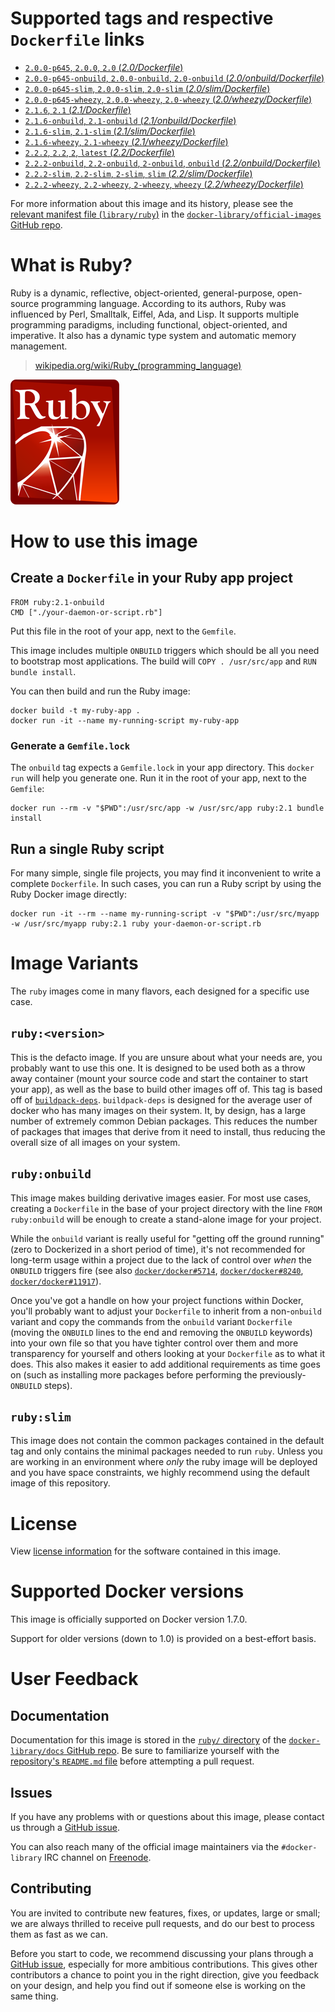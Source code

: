 # Supported tags and respective `Dockerfile` links

-	[`2.0.0-p645`, `2.0.0`, `2.0` (*2.0/Dockerfile*)](https://github.com/docker-library/ruby/blob/5b80d07084f0fb590126cdea49e6b0036f44cd9a/2.0/Dockerfile)
-	[`2.0.0-p645-onbuild`, `2.0.0-onbuild`, `2.0-onbuild` (*2.0/onbuild/Dockerfile*)](https://github.com/docker-library/ruby/blob/4ccabb5557ce2001aa1ae2a5f719340eb33c0383/2.0/onbuild/Dockerfile)
-	[`2.0.0-p645-slim`, `2.0.0-slim`, `2.0-slim` (*2.0/slim/Dockerfile*)](https://github.com/docker-library/ruby/blob/5b80d07084f0fb590126cdea49e6b0036f44cd9a/2.0/slim/Dockerfile)
-	[`2.0.0-p645-wheezy`, `2.0.0-wheezy`, `2.0-wheezy` (*2.0/wheezy/Dockerfile*)](https://github.com/docker-library/ruby/blob/5b80d07084f0fb590126cdea49e6b0036f44cd9a/2.0/wheezy/Dockerfile)
-	[`2.1.6`, `2.1` (*2.1/Dockerfile*)](https://github.com/docker-library/ruby/blob/5b80d07084f0fb590126cdea49e6b0036f44cd9a/2.1/Dockerfile)
-	[`2.1.6-onbuild`, `2.1-onbuild` (*2.1/onbuild/Dockerfile*)](https://github.com/docker-library/ruby/blob/4ccabb5557ce2001aa1ae2a5f719340eb33c0383/2.1/onbuild/Dockerfile)
-	[`2.1.6-slim`, `2.1-slim` (*2.1/slim/Dockerfile*)](https://github.com/docker-library/ruby/blob/5b80d07084f0fb590126cdea49e6b0036f44cd9a/2.1/slim/Dockerfile)
-	[`2.1.6-wheezy`, `2.1-wheezy` (*2.1/wheezy/Dockerfile*)](https://github.com/docker-library/ruby/blob/5b80d07084f0fb590126cdea49e6b0036f44cd9a/2.1/wheezy/Dockerfile)
-	[`2.2.2`, `2.2`, `2`, `latest` (*2.2/Dockerfile*)](https://github.com/docker-library/ruby/blob/5b80d07084f0fb590126cdea49e6b0036f44cd9a/2.2/Dockerfile)
-	[`2.2.2-onbuild`, `2.2-onbuild`, `2-onbuild`, `onbuild` (*2.2/onbuild/Dockerfile*)](https://github.com/docker-library/ruby/blob/4ccabb5557ce2001aa1ae2a5f719340eb33c0383/2.2/onbuild/Dockerfile)
-	[`2.2.2-slim`, `2.2-slim`, `2-slim`, `slim` (*2.2/slim/Dockerfile*)](https://github.com/docker-library/ruby/blob/5b80d07084f0fb590126cdea49e6b0036f44cd9a/2.2/slim/Dockerfile)
-	[`2.2.2-wheezy`, `2.2-wheezy`, `2-wheezy`, `wheezy` (*2.2/wheezy/Dockerfile*)](https://github.com/docker-library/ruby/blob/5b80d07084f0fb590126cdea49e6b0036f44cd9a/2.2/wheezy/Dockerfile)

For more information about this image and its history, please see the [relevant manifest file (`library/ruby`)](https://github.com/docker-library/official-images/blob/master/library/ruby) in the [`docker-library/official-images` GitHub repo](https://github.com/docker-library/official-images).

# What is Ruby?

Ruby is a dynamic, reflective, object-oriented, general-purpose, open-source programming language. According to its authors, Ruby was influenced by Perl, Smalltalk, Eiffel, Ada, and Lisp. It supports multiple programming paradigms, including functional, object-oriented, and imperative. It also has a dynamic type system and automatic memory management.

> [wikipedia.org/wiki/Ruby_(programming_language)](https://en.wikipedia.org/wiki/Ruby_%28programming_language%29)

![logo](https://raw.githubusercontent.com/docker-library/docs/master/ruby/logo.png)

# How to use this image

## Create a `Dockerfile` in your Ruby app project

	FROM ruby:2.1-onbuild
	CMD ["./your-daemon-or-script.rb"]

Put this file in the root of your app, next to the `Gemfile`.

This image includes multiple `ONBUILD` triggers which should be all you need to bootstrap most applications. The build will `COPY . /usr/src/app` and `RUN
bundle install`.

You can then build and run the Ruby image:

	docker build -t my-ruby-app .
	docker run -it --name my-running-script my-ruby-app

### Generate a `Gemfile.lock`

The `onbuild` tag expects a `Gemfile.lock` in your app directory. This `docker run` will help you generate one. Run it in the root of your app, next to the `Gemfile`:

	docker run --rm -v "$PWD":/usr/src/app -w /usr/src/app ruby:2.1 bundle install

## Run a single Ruby script

For many simple, single file projects, you may find it inconvenient to write a complete `Dockerfile`. In such cases, you can run a Ruby script by using the Ruby Docker image directly:

	docker run -it --rm --name my-running-script -v "$PWD":/usr/src/myapp -w /usr/src/myapp ruby:2.1 ruby your-daemon-or-script.rb

# Image Variants

The `ruby` images come in many flavors, each designed for a specific use case.

## `ruby:<version>`

This is the defacto image. If you are unsure about what your needs are, you probably want to use this one. It is designed to be used both as a throw away container (mount your source code and start the container to start your app), as well as the base to build other images off of. This tag is based off of [`buildpack-deps`](https://registry.hub.docker.com/_/buildpack-deps/). `buildpack-deps` is designed for the average user of docker who has many images on their system. It, by design, has a large number of extremely common Debian packages. This reduces the number of packages that images that derive from it need to install, thus reducing the overall size of all images on your system.

## `ruby:onbuild`

This image makes building derivative images easier. For most use cases, creating a `Dockerfile` in the base of your project directory with the line `FROM ruby:onbuild` will be enough to create a stand-alone image for your project.

While the `onbuild` variant is really useful for "getting off the ground running" (zero to Dockerized in a short period of time), it's not recommended for long-term usage within a project due to the lack of control over *when* the `ONBUILD` triggers fire (see also [`docker/docker#5714`](https://github.com/docker/docker/issues/5714), [`docker/docker#8240`](https://github.com/docker/docker/issues/8240), [`docker/docker#11917`](https://github.com/docker/docker/issues/11917)).

Once you've got a handle on how your project functions within Docker, you'll probably want to adjust your `Dockerfile` to inherit from a non-`onbuild` variant and copy the commands from the `onbuild` variant `Dockerfile` (moving the `ONBUILD` lines to the end and removing the `ONBUILD` keywords) into your own file so that you have tighter control over them and more transparency for yourself and others looking at your `Dockerfile` as to what it does. This also makes it easier to add additional requirements as time goes on (such as installing more packages before performing the previously-`ONBUILD` steps).

## `ruby:slim`

This image does not contain the common packages contained in the default tag and only contains the minimal packages needed to run `ruby`. Unless you are working in an environment where *only* the ruby image will be deployed and you have space constraints, we highly recommend using the default image of this repository.

# License

View [license information](https://www.ruby-lang.org/en/about/license.txt) for the software contained in this image.

# Supported Docker versions

This image is officially supported on Docker version 1.7.0.

Support for older versions (down to 1.0) is provided on a best-effort basis.

# User Feedback

## Documentation

Documentation for this image is stored in the [`ruby/` directory](https://github.com/docker-library/docs/tree/master/ruby) of the [`docker-library/docs` GitHub repo](https://github.com/docker-library/docs). Be sure to familiarize yourself with the [repository's `README.md` file](https://github.com/docker-library/docs/blob/master/README.md) before attempting a pull request.

## Issues

If you have any problems with or questions about this image, please contact us through a [GitHub issue](https://github.com/docker-library/ruby/issues).

You can also reach many of the official image maintainers via the `#docker-library` IRC channel on [Freenode](https://freenode.net).

## Contributing

You are invited to contribute new features, fixes, or updates, large or small; we are always thrilled to receive pull requests, and do our best to process them as fast as we can.

Before you start to code, we recommend discussing your plans through a [GitHub issue](https://github.com/docker-library/ruby/issues), especially for more ambitious contributions. This gives other contributors a chance to point you in the right direction, give you feedback on your design, and help you find out if someone else is working on the same thing.
